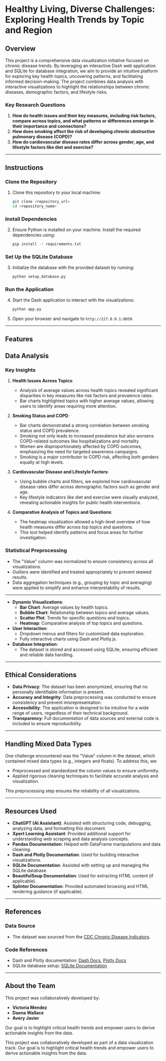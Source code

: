 # Healthy Living, Diverse Challenges: Exploring Health Trends by Topic and Region

## Overview

This project is a comprehensive data visualization initiative focused on chronic disease trends. By leveraging an interactive Dash web application and SQLite for database integration, we aim to provide an intuitive platform for exploring key health topics, uncovering patterns, and facilitating informed decision-making. The project combines data analysis with interactive visualizations to highlight the relationships between chronic diseases, demographic factors, and lifestyle risks.

### Key Research Questions

1. **How do health issues and their key measures, including risk factors, compare across topics, and what patterns or differences emerge in their importance and connections?**
2. **How does smoking affect the risk of developing chronic obstructive pulmonary disease (COPD)?**
3. **How do cardiovascular disease rates differ across gender, age, and lifestyle factors like diet and exercise?**

---

## Instructions

### **Clone the Repository**
1. Clone this repository to your local machine:
   ```bash
   git clone <repository_url>
   cd <repository_name>
   ```

### **Install Dependencies**
2. Ensure Python is installed on your machine. Install the required dependencies using:
   ```bash
   pip install -r requirements.txt
   ```

### **Set Up the SQLite Database**
3. Initialize the database with the provided dataset by running:
   ```bash
   python setup_database.py
   ```

### **Run the Application**
4. Start the Dash application to interact with the visualizations:
   ```bash
   python app.py
   ```

5. Open your browser and navigate to `http://127.0.0.1:8050`.

---

## Features



## Data Analysis

### Key Insights

1. **Health Issues Across Topics**:
   - Analysis of average values across health topics revealed significant disparities in key measures like risk factors and prevalence rates.
   - Bar charts highlighted topics with higher average values, allowing users to identify areas requiring more attention.

2. **Smoking Status and COPD**:
   - Bar charts demonstrated a strong correlation between smoking status and COPD prevalence.
   - Smoking not only leads to increased prevalence but also worsens COPD-related outcomes like hospitalizations and mortality
   - Women are disproportionately affected by COPD outcomes, emphasizing the need for targeted awareness campaigns.
   - Smoking is a major contributor to COPD risk, affecting both genders equally at high levels.

3. **Cardiovascular Disease and Lifestyle Factors**:
   - Using bubble charts and filters, we explored how cardiovascular disease rates differ across demographic factors such as gender and age.
   - Key lifestyle indicators like diet and exercise were visually analyzed, revealing actionable insights for public health interventions.

4. **Comparative Analysis of Topics and Questions**:
   - The heatmap visualization allowed a high-level overview of how health measures differ across top topics and questions.
   - This tool helped identify patterns and focus areas for further investigation.

### Statistical Preprocessing

- The "Value" column was normalized to ensure consistency across all visualizations.
- Outliers were identified and treated appropriately to prevent skewed results.
- Data aggregation techniques (e.g., grouping by topic and averaging) were applied to simplify and enhance interpretability of results.

---

- **Dynamic Visualizations**:
  - **Bar Chart**: Average values by health topics.
  - **Bubble Chart**: Relationship between topics and average values.
  - **Scatter Plot**: Trends for specific questions and topics.
  - **Heatmap**: Comparative analysis of top topics and questions.
- **User Interaction**:
  - Dropdown menus and filters for customized data exploration.
  - Fully interactive charts using Dash and Plotly.js.
- **Database Integration**:
  - The dataset is stored and accessed using SQLite, ensuring efficient and reliable data handling.

---

## Ethical Considerations

- **Data Privacy**: The dataset has been anonymized, ensuring that no personally identifiable information is present.
- **Accuracy and Integrity**: Data preprocessing was conducted to ensure consistency and prevent misrepresentation.
- **Accessibility**: The application is designed to be intuitive for a wide range of users, regardless of their technical background.
- **Transparency**: Full documentation of data sources and external code is included to ensure reproducibility.

---

## Handling Mixed Data Types

One challenge encountered was the "Value" column in the dataset, which contained mixed data types (e.g., integers and floats). To address this, we:
- Preprocessed and standardized the column values to ensure uniformity.
- Applied rigorous cleaning techniques to facilitate accurate analysis and visualization.

This preprocessing step ensures the reliability of all visualizations.

---

## Resources Used

- **ChatGPT (AI Assistant)**: Assisted with structuring code, debugging, analyzing data, and formatting this document.
- **Xpert Learning Assistant**: Provided additional support for understanding web scraping and data analysis concepts.
- **Pandas Documentation**: Helped with DataFrame manipulations and data cleaning.
- **Dash and Plotly Documentation**: Used for building interactive visualizations.
- **SQLite Documentation**: Assisted with setting up and managing the SQLite database.
- **BeautifulSoup Documentation**: Used for extracting HTML content (if applicable).
- **Splinter Documentation**: Provided automated browsing and HTML rendering guidance (if applicable).

---

## References

### **Data Source**
- The dataset was sourced from the [CDC Chronic Disease Indicators](https://chronicdata.cdc.gov/).

### **Code References**
- Dash and Plotly documentation: [Dash Docs](https://dash.plotly.com/), [Plotly Docs](https://plotly.com/python/)
- SQLite database setup: [SQLite Documentation](https://www.sqlite.org/docs.html)

---

## About the Team

This project was collaboratively developed by:

- **Victoria Mendez**
- **Daena Wallace**
- **Avery Javier**

Our goal is to highlight critical health trends and empower users to derive actionable insights from the data.

This project was collaboratively developed as part of a data visualization track. Our goal is to highlight critical health trends and empower users to derive actionable insights from the data.

